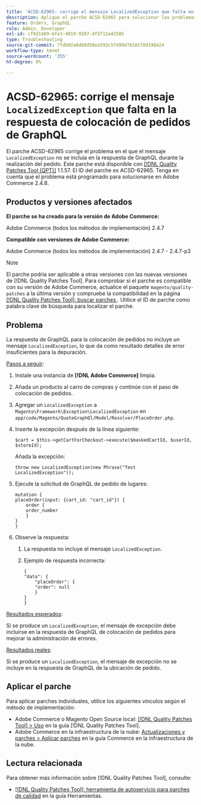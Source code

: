 ```yaml
---
title: 'ACSD-62965: corrige el mensaje LocalizedException que falta en la respuesta de colocación de pedidos de GraphQL'
description: Aplique el parche ACSD-62965 para solucionar los problemas de Adobe Commerce en los que el mensaje LocalizedException no se incluía en la respuesta de GraphQL durante la realización del pedido.
feature: Orders, GraphQL
role: Admin, Developer
exl-id: cf9d1409-6fe3-4019-9207-df5f12a41505
type: Troubleshooting
source-git-commit: 7fdb02a6d89d50ea593c5fd99d78101f89198424
workflow-type: tm+mt
source-wordcount: '355'
ht-degree: 0%

---
```


# ACSD-62965: corrige el mensaje `LocalizedException` que falta en la respuesta de colocación de pedidos de GraphQL

El parche ACSD-62965 corrige el problema en el que el mensaje `LocalizedException` no se incluía en la respuesta de GraphQL durante la realización del pedido. Este parche está disponible con [[!DNL Quality Patches Tool (QPT)]](/help/tools/quality-patches-tool/quality-patches-tool-to-self-serve-quality-patches.md) 1.1.57. El ID del parche es ACSD-62965. Tenga en cuenta que el problema está programado para solucionarse en Adobe Commerce 2.4.8.

## Productos y versiones afectados

**El parche se ha creado para la versión de Adobe Commerce:**

Adobe Commerce (todos los métodos de implementación) 2.4.7

**Compatible con versiones de Adobe Commerce:**

Adobe Commerce (todos los métodos de implementación) 2.4.7 - 2.4.7-p3

>[!NOTE]
>
>El parche podría ser aplicable a otras versiones con las nuevas versiones de [!DNL Quality Patches Tool]. Para comprobar si el parche es compatible con su versión de Adobe Commerce, actualice el paquete `magento/quality-patches` a la última versión y compruebe la compatibilidad en la página [[!DNL Quality Patches Tool]: buscar parches ](https://experienceleague.adobe.com/tools/commerce-quality-patches/index.html). Utilice el ID de parche como palabra clave de búsqueda para localizar el parche.

## Problema

La respuesta de GraphQL para la colocación de pedidos no incluye un mensaje `LocalizedException`, lo que da como resultado detalles de error insuficientes para la depuración.

<u>Pasos a seguir</u>:

1. Instale una instancia de **[!DNL Adobe Commerce]** limpia.
1. Añada un producto al carro de compras y continúe con el paso de colocación de pedidos.
1. Agregar un `LocalizedException` a `Magento\Framework\Exception\LocalizedException` en `app/code/Magento/QuoteGraphQl/Model/Resolver/PlaceOrder.php`.
1. Inserte la excepción después de la línea siguiente:

   ```
   $cart = $this->getCartForCheckout->execute($maskedCartId, $userId, $storeId);
   ```

   Añada la excepción:

   ```
   throw new LocalizedException(new Phrase("Test LocalizedException"));
   ```

1. Ejecute la solicitud de GraphQL de pedido de lugares:

   ```
   mutation {
   placeOrder(input: {cart_id: "cart_id"}) {
       order {
       order_number
       }
   }
   }
   ```

1. Observe la respuesta:
   1. La respuesta no incluye el mensaje `LocalizedException`.
   1. Ejemplo de respuesta incorrecta:

      ```
      {
      "data": {
          "placeOrder": {
          "order": null
          }
      }
      }
      ```

<u>Resultados esperados</u>:

Si se produce un `LocalizedException`, el mensaje de excepción debe incluirse en la respuesta de GraphQL de colocación de pedidos para mejorar la administración de errores.

<u>Resultados reales</u>:

Si se produce un `LocalizedException`, el mensaje de excepción no se incluye en la respuesta de GraphQL de la ubicación de pedido.

## Aplicar el parche

Para aplicar parches individuales, utilice los siguientes vínculos según el método de implementación:

* Adobe Commerce o Magento Open Source local: [[!DNL Quality Patches Tool] > Uso](/help/tools/quality-patches-tool/usage.md) en la guía [!DNL Quality Patches Tool].
* Adobe Commerce en la infraestructura de la nube: [Actualizaciones y parches > Aplicar parches](https://experienceleague.adobe.com/docs/commerce-cloud-service/user-guide/develop/upgrade/apply-patches.html) en la guía Commerce en la infraestructura de la nube.

## Lectura relacionada

Para obtener más información sobre [!DNL Quality Patches Tool], consulte:

* [[!DNL Quality Patches Tool]: herramienta de autoservicio para parches de calidad](/help/tools/quality-patches-tool/quality-patches-tool-to-self-serve-quality-patches.md) en la guía Herramientas.
